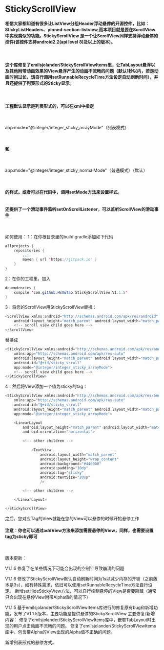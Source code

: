 # StickyScrollView
#### 相信大家都知道有很多让ListView分组Header浮动悬停的开源控件，比如：StickyListHeaders、pinned-section-listview,而本项目就是要在ScrollView中实现类似的功能。StickyScrollView 是一个让ScrollView同样支持浮动悬停的控件(该控件支持android2.2(api level 8)及以上的版本)。
</br>


#### 这个库修复了emilsjolander/StickyScrollViewItems里，让TabLayout悬浮以及其他附带动画效果的View悬浮产生的动画不流畅的问题（默认1秒以内，若是动画时间过长，请自行调用setRunnableRecycleTime方法设定自动刷新时间），并且还提供了列表形式的Sticky显示。

</br>

#### 工程默认显示是列表形式的，可以在xml中指定 

</br>

app:mode="@integer/integer_sticky_arrayMode"（列表模式）

</br>

#### 和

</br>

app:mode="@integer/integer_sticky_normalMode"（普通模式）（默认）

</br>

#### 的样式。或者可以在代码中，调用setMode方法来设置样式。</br></br>


#### 还提供了一个滑动事件监听setOnScrollListener，可以监听ScrollView的滑动事件

</br>

如何使用：
1：在你根目录里的build.gradle添加如下代码
```java
allprojects {
    repositories {
        ...
        maven { url 'https://jitpack.io' }
    }
}
```


2：在你的工程里，加入
```java
dependencies {
    compile 'com.github.HsXuTao:StickyScrollView:V1.1.5'
}
```

3：将您的ScrollView用StickyScrollView替换：
```java
<ScrollView xmlns:android="http://schemas.android.com/apk/res/android"
    android:layout_height="match_parent" android:layout_width="match_parent">
    <!-- scroll view child goes here -->
</ScrollView>
```

替换成
```java
<StickyScrollView xmlns:android="http://schemas.android.com/apk/res/android"
    xmlns:app="http://schemas.android.com/apk/res-auto"
    android:layout_height="match_parent" android:layout_width="match_parent"
    android:id="@+id/sticky_scroll"
    app:mode="@integer/integer_sticky_arrayMode">
    <!-- scroll view child goes here -->
</StickyScrollView>
```


4：然后将View添加一个值为sticky的tag：
```java
<StickyScrollView xmlns:android="http://schemas.android.com/apk/res/android"
    xmlns:app="http://schemas.android.com/apk/res-auto"
    android:id="@+id/sticky_scroll"
    android:layout_height="match_parent" android:layout_width="match_parent"
    app:mode="@integer/integer_sticky_arrayMode">

    <LinearLayout 
        android:layout_height="match_parent" android:layout_width="match_parent" 
        android:orientation="horizontal">
        
        <!-- other children -->
        
            <TextView
                android:layout_width="match_parent"
                android:layout_height="wrap_content"
                android:background="#440000"
                android:padding="10dp"
                android:tag="sticky"
                android:textSize="20sp"
                />

        <!-- other children -->

    </LinearLayout>

</StickyScrollView>
```

之后，您对应Tag的View就能在您的View可以悬停的时候开始悬停工作

#### 注意：你也可以通过addView方法来添加需要悬停的View，同样，也需要设置tag为sticky即可

</br>


版本更新：

V1.1.6
修复了在某些情况下可能会出现的空制针导致崩溃的问题

V1.1.6
修改了StickyScrollView默认自动刷新时间为1s以减少内存的开销（之前版本是3s），如有特殊需求，依旧可以使用setRunnableRecycleTime方法自行设定。
新增setHideStickyView方法，可以自行控制悬停的View是否要隐藏（通常只会出现在悬停View附带Alpha值的情况下）

V1.1.5
基于emilsjolander/StickyScrollViewItems库进行的修复原有bug和新增功能，发布了V1.1.5版本，主要功能是提供悬停的StickyScrollView
主要修复/新增内容：
修复了emilsjolander/StickyScrollViewItems库中，嵌套TabLayout时出现的用户点击动画不流畅的问题。
修复了emilsjolander/StickyScrollViewItems库中，包含带Alpha的View出现的Alpha值不正确的问题。

新增列表形式的悬停方式。